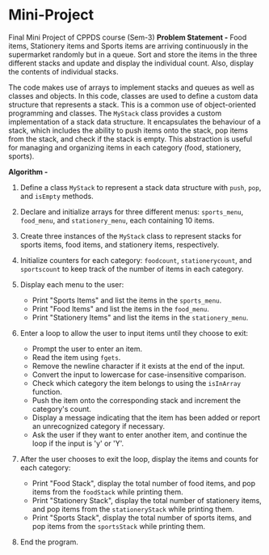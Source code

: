 # Mini-Project
Final Mini Project of CPPDS course (Sem-3)
**Problem Statement -** Food items, Stationery items and Sports items are arriving continuously in the supermarket randomly but in a queue. 
Sort and store the items in the three different stacks and update and display the individual count. Also, display the contents of individual stacks.


The code makes use of arrays to implement stacks and queues as well as classes and objects.
In this code, classes are used to define a custom data structure that represents a stack. This is a common use of object-oriented programming and classes.
The `MyStack` class provides a custom implementation of a stack data structure. It encapsulates the behaviour of a stack, which includes the ability to push items onto the stack, pop items from the stack, and check if the stack is empty. This abstraction is useful for managing and organizing items in each category (food, stationery, sports).



**Algorithm -** 
1. Define a class `MyStack` to represent a stack data structure with `push`, `pop`, and `isEmpty` methods.

2. Declare and initialize arrays for three different menus: `sports_menu`, `food_menu`, and `stationery_menu`, each containing 10 items.

3. Create three instances of the `MyStack` class to represent stacks for sports items, food items, and stationery items, respectively.

4. Initialize counters for each category: `foodcount`, `stationerycount`, and `sportscount` to keep track of the number of items in each category.

5. Display each menu to the user:
   - Print "Sports Items" and list the items in the `sports_menu`.
   - Print "Food Items" and list the items in the `food_menu`.
   - Print "Stationery Items" and list the items in the `stationery_menu`.

6. Enter a loop to allow the user to input items until they choose to exit:
   - Prompt the user to enter an item.
   - Read the item using `fgets`.
   - Remove the newline character if it exists at the end of the input.
   - Convert the input to lowercase for case-insensitive comparison.
   - Check which category the item belongs to using the `isInArray` function.
   - Push the item onto the corresponding stack and increment the category's count.
   - Display a message indicating that the item has been added or report an unrecognized category if necessary.
   - Ask the user if they want to enter another item, and continue the loop if the input is 'y' or 'Y'.

7. After the user chooses to exit the loop, display the items and counts for each category:
   - Print "Food Stack", display the total number of food items, and pop items from the `foodStack` while printing them.
   - Print "Stationery Stack", display the total number of stationery items, and pop items from the `stationeryStack` while printing them.
   - Print "Sports Stack", display the total number of sports items, and pop items from the `sportsStack` while printing them.

8. End the program.


